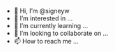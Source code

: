 - 👋 Hi, I’m @signeyw
- 👀 I’m interested in ...
- 🌱 I’m currently learning ...
- 💞️ I’m looking to collaborate on ...
- 📫 How to reach me ...

<!---
signeyw/signeyw is a ✨ special ✨ repository because its `README.md` (this file) appears on your GitHub profile.
You can click the Preview link to take a look at your changes.
--->
